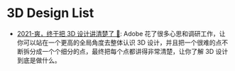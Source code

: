# 3D Design List

- [2021-爽，终于把 3D 设计讲清楚了 🏫](https://zhuanlan.zhihu.com/p/351090362): Adobe 花了很多心思和调研工作，让你可以站在一个更高的全局角度去整体认识 3D 设计，并且把一个很难的点不断拆分成一个个细分的点，最终把每个点都讲得非常清楚，让你了解 3D 设计到底是做什么。
